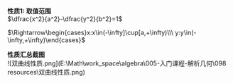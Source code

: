 **性质1: 取值范围**  
$\dfrac{x^2}{a^2}-\dfrac{y^2}{b^2}=1$  
  
$\Rightarrow\begin{cases}x:x\in(-\infty]\cup[a,+\infty)\\\ y:y\in(-\infty,+\infty)\end{cases}$  
  
**性质汇总截图**  
![双曲线性质.png](E:\Math\work_space\algebra\005-入门课程-解析几何\098 resources\双曲线性质.png)  
